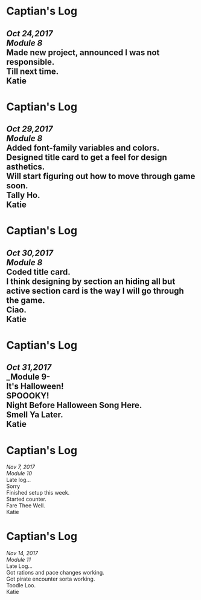 # Captian's Log  
_Oct 24,2017_  
_Module 8_  
Made new project, announced I was not responsible.  
Till next time.  
Katie  
---

# Captian's Log   
_Oct 29,2017_   
_Module 8_   
Added font-family variables and colors.   
Designed title card to get a feel for design asthetics.    
Will start figuring out how to move through game soon.   
Tally Ho.   
Katie   
---

# Captian's Log   
_Oct 30,2017_   
_Module 8_   
Coded title card.   
I think designing by section an hiding all but active section card is the way I will go through the game.   
Ciao.   
Katie   
---

# Captian's Log   
_Oct 31,2017_   
_Module 9-   
It's Halloween!   
SPOOOKY!   
Night Before Halloween Song Here.   
Smell Ya Later.   
Katie   
---

# Captian's Log   
_Nov 7, 2017_   
_Module 10_   
Late log...   
Sorry   
Finished setup this week.   
Started counter.   
Fare Thee Well.   
Katie   

# Captian's Log  
_Nov 14, 2017_   
_Module 11_   
Late Log...   
Got rations and pace changes working.   
Got pirate encounter sorta working.   
Toodle Loo.   
Katie